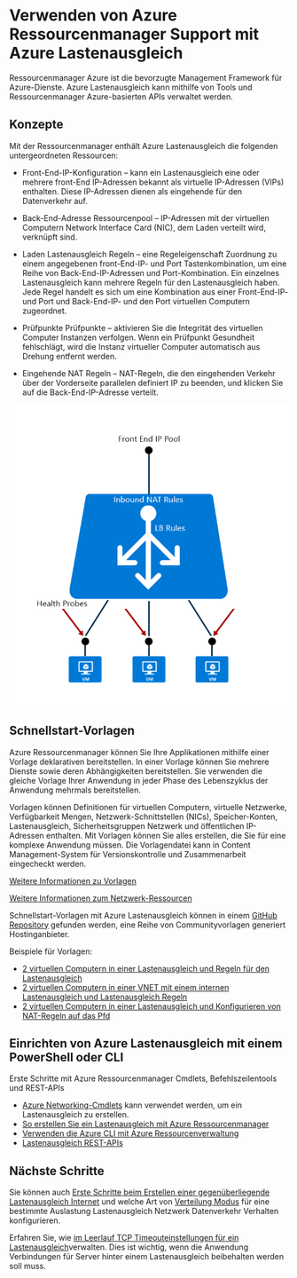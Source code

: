 <properties
   pageTitle="Azure Ressourcenmanager-Unterstützung für Lastenausgleich | Microsoft Azure "
   description="Mithilfe der Powershell für Lastenausgleich Azure Ressourcenmanager. Verwenden von Vorlagen für Lastenausgleich"
   services="load-balancer"
   documentationCenter="na"
   authors="sdwheeler"
   manager="carmonm"
   editor="tysonn" />
<tags
   ms.service="load-balancer"
   ms.devlang="na"
   ms.topic="article"
   ms.tgt_pltfrm="na"
   ms.workload="infrastructure-services"
   ms.date="10/24/2016"
   ms.author="sewhee" />


# <a name="using-azure-resource-manager-support-with-azure-load-balancer"></a>Verwenden von Azure Ressourcenmanager Support mit Azure Lastenausgleich

Ressourcenmanager Azure ist die bevorzugte Management Framework für Azure-Dienste. Azure Lastenausgleich kann mithilfe von Tools und Ressourcenmanager Azure-basierten APIs verwaltet werden.

## <a name="concepts"></a>Konzepte

Mit der Ressourcenmanager enthält Azure Lastenausgleich die folgenden untergeordneten Ressourcen:

- Front-End-IP-Konfiguration – kann ein Lastenausgleich eine oder mehrere front-End IP-Adressen bekannt als virtuelle IP-Adressen (VIPs) enthalten. Diese IP-Adressen dienen als eingehende für den Datenverkehr auf.

- Back-End-Adresse Ressourcenpool – IP-Adressen mit der virtuellen Computern Network Interface Card (NIC), dem Laden verteilt wird, verknüpft sind.

- Laden Lastenausgleich Regeln – eine Regeleigenschaft Zuordnung zu einem angegebenen front-End-IP- und Port Tastenkombination, um eine Reihe von Back-End-IP-Adressen und Port-Kombination. Ein einzelnes Lastenausgleich kann mehrere Regeln für den Lastenausgleich haben. Jede Regel handelt es sich um eine Kombination aus einer Front-End-IP- und Port und Back-End-IP- und den Port virtuellen Computern zugeordnet.

- Prüfpunkte Prüfpunkte – aktivieren Sie die Integrität des virtuellen Computer Instanzen verfolgen. Wenn ein Prüfpunkt Gesundheit fehlschlägt, wird die Instanz virtueller Computer automatisch aus Drehung entfernt werden.

- Eingehende NAT Regeln – NAT-Regeln, die den eingehenden Verkehr über der Vorderseite parallelen definiert IP zu beenden, und klicken Sie auf die Back-End-IP-Adresse verteilt.

![](./media/load-balancer-arm/load-balancer-arm.png)

## <a name="quickstart-templates"></a>Schnellstart-Vorlagen

Azure Ressourcenmanager können Sie Ihre Applikationen mithilfe einer Vorlage deklarativen bereitstellen. In einer Vorlage können Sie mehrere Dienste sowie deren Abhängigkeiten bereitstellen. Sie verwenden die gleiche Vorlage Ihrer Anwendung in jeder Phase des Lebenszyklus der Anwendung mehrmals bereitstellen.

Vorlagen können Definitionen für virtuellen Computern, virtuelle Netzwerke, Verfügbarkeit Mengen, Netzwerk-Schnittstellen (NICs), Speicher-Konten, Lastenausgleich, Sicherheitsgruppen Netzwerk und öffentlichen IP-Adressen enthalten. Mit Vorlagen können Sie alles erstellen, die Sie für eine komplexe Anwendung müssen. Die Vorlagendatei kann in Content Management-System für Versionskontrolle und Zusammenarbeit eingecheckt werden.

[Weitere Informationen zu Vorlagen](http://go.microsoft.com/fwlink/?LinkId=544798)

[Weitere Informationen zum Netzwerk-Ressourcen](../virtual-network/resource-groups-networking.md)

Schnellstart-Vorlagen mit Azure Lastenausgleich können in einem [GitHub Repository](https://github.com/Azure/azure-quickstart-templates) gefunden werden, eine Reihe von Communityvorlagen generiert Hostinganbieter.

Beispiele für Vorlagen:

- [2 virtuellen Computern in einer Lastenausgleich und Regeln für den Lastenausgleich](http://go.microsoft.com/fwlink/?LinkId=544799)
- [2 virtuellen Computern in einer VNET mit einem internen Lastenausgleich und Lastenausgleich Regeln](http://go.microsoft.com/fwlink/?LinkId=544800)
- [2 virtuellen Computern in einer Lastenausgleich und Konfigurieren von NAT-Regeln auf das Pfd](http://go.microsoft.com/fwlink/?LinkId=544801)


## <a name="setting-up-azure-load-balancer-with-a-powershell-or-cli"></a>Einrichten von Azure Lastenausgleich mit einem PowerShell oder CLI

Erste Schritte mit Azure Ressourcenmanager Cmdlets, Befehlszeilentools und REST-APIs

- [Azure Networking-Cmdlets](https://msdn.microsoft.com/library/azure/mt163510.aspx) kann verwendet werden, um ein Lastenausgleich zu erstellen.
- [So erstellen Sie ein Lastenausgleich mit Azure Ressourcenmanager](load-balancer-get-started-ilb-arm-ps.md)
- [Verwenden die Azure CLI mit Azure Ressourcenverwaltung](../xplat-cli-azure-resource-manager.md)
- [Lastenausgleich REST-APIs](https://msdn.microsoft.com/library/azure/mt163651.aspx)


## <a name="next-steps"></a>Nächste Schritte

Sie können auch [Erste Schritte beim Erstellen einer gegenüberliegende Lastenausgleich Internet](load-balancer-get-started-internet-arm-ps.md) und welche Art von [Verteilung Modus](load-balancer-distribution-mode.md) für eine bestimmte Auslastung Lastenausgleich Netzwerk Datenverkehr Verhalten konfigurieren.

Erfahren Sie, wie [im Leerlauf TCP Timeouteinstellungen für ein Lastenausgleich](load-balancer-tcp-idle-timeout.md)verwalten. Dies ist wichtig, wenn die Anwendung Verbindungen für Server hinter einem Lastenausgleich beibehalten werden soll muss.
